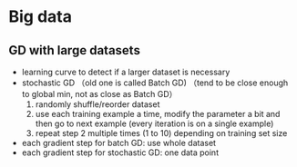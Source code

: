 # Big data
## GD with large datasets
- learning curve to detect if a larger dataset is necessary
- stochastic GD （old one is called Batch GD) （tend to be close enough to global min, not as close as Batch GD）
  1. randomly shuffle/reorder dataset
  2. use each training example a time, modify the parameter a bit and then go to next example (every iteration is on a single example)
  3. repeat step 2 multiple times (1 to 10) depending on training set size
- each gradient step for batch GD: use whole dataset
- each gradient step for stochastic GD: one data point
  
